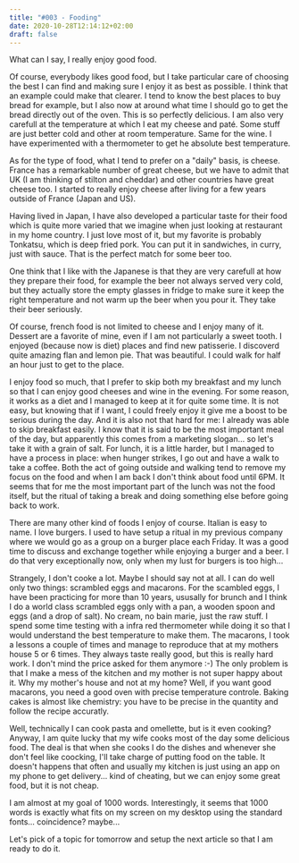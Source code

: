 ```yaml
---
title: "#003 - Fooding"
date: 2020-10-28T12:14:12+02:00
draft: false
---
```


What can I say, I really enjoy good food.

Of course, everybody likes good food, but I take particular care of choosing the best I can find and making sure I enjoy it as best as possible. I think that an example could make that clearer. I tend to know the best places to buy bread for example, but I also now at around what time I should go to get the bread directly out of the oven. This is so perfectly delicious. I am also very carefull at the temperature at which I eat my cheese and paté. Some stuff are just better cold and other at room temperature. Same for the wine. I have experimented with a thermometer to get he absolute best temperature.

As for the type of food, what I tend to prefer on a "daily" basis, is cheese. France has a remarkable number of great cheese, but we have to admit that UK (I am thinking of stilton and cheddar) and other countries have great cheese too. I started to really enjoy cheese after living for a few years outside of France (Japan and US). 

Having lived in Japan, I have also developed a particular taste for their food which is quite more varied that we imagine when just looking at restaurant in my home country. I just love most of it, but my favorite is probably Tonkatsu, which is deep fried pork. You can put it in sandwiches, in curry, just with sauce. That is the perfect match for some beer too. 

One think that I like with the Japanese is that they are very carefull at how they prepare their food, for example the beer not always served very cold, but they actually store the empty glasses in fridge to make sure it keep the right temperature and not warm up the beer when you pour it. They take their beer seriously.

Of course, french food is not limited to cheese and I enjoy many of it. Dessert are a favorite of mine, even if I am not particularly a sweet tooth. I enjoyed (because now is diet) places and find new patisserie. I discoverd quite amazing flan and lemon pie. That was beautiful. I could walk for half an hour just to get to the place.

I enjoy food so much, that I prefer to skip both my breakfast and my lunch so that I can enjoy good cheeses and wine in the evening. For some reason, it works as a diet and I managed to keep at it for quite some time. It is not easy, but knowing that if I want, I could freely enjoy it give me a boost to be serious during the day. And it is also not that hard for me: I already was able to skip breakfast easily. I know that it is said to be the most important meal of the day, but apparently this comes from a marketing slogan... so let's take it with a grain of salt. For lunch, it is a little harder, but I managed to have a process in place: when hunger strikes, I go out and have a walk to take a coffee. Both the act of going outside and walking tend to remove my focus on the food and when I am back I don't think about food until 6PM. It seems that for me the most important part of the lunch was not the food itself, but the ritual of taking a break and doing something else before going back to work.

There are many other kind of foods I enjoy of course. Italian is easy to name. I love burgers. I used to have setup a ritual in my previous company where we would go as a group on a burger place each Friday. It was a good time to discuss and exchange together while enjoying a burger and a beer. I do that very exceptionally now, only when my lust for burgers is too high...

Strangely, I don't cooke a lot. Maybe I should say not at all. I can do well only two things: scrambled eggs and macarons. For the scambled eggs, I have been practicing for more than 10 years, ususally for brunch and I think I do a world class scrambled eggs only with a pan, a wooden spoon and eggs (and a drop of salt). No cream, no bain marie, just the raw stuff. I spend some time testing with a infra red thermometer while doing it so that I would understand the best temperature to make them. The macarons, I took a lessons a couple of times and manage to reproduce that at my mothers house 5 or 6 times. They always taste really good, but this is really hard work. I don't mind the price asked for them anymore :-) The only problem is that I make a mess of the kitchen and my mother is not super happy about it. Why my mother's house and not at my home? Well, if you want good macarons, you need a good oven with precise temperature controle. Baking cakes is almost like chemistry: you have to be precise in the quantity and follow the recipe accuratly.

Well, technically I can cook pasta and omellette, but is it even cooking? Anyway, I am quite lucky that my wife cooks most of the day some delicious food. The deal is that when she cooks I do the dishes and whenever she don't feel like coocking, I'll take charge of putting food on the table.  It doesn't happens that often and usually my kitchen is just using an app on my phone to get delivery... kind of cheating, but we can enjoy some great food, but it is not cheap.

I am almost at my goal of 1000 words. Interestingly, it seems that 1000 words is exactly what fits on my screen on my desktop using the standard fonts... coincidence? maybe... 

Let's pick of a topic for tomorrow and setup the next article so that I am ready to do it.